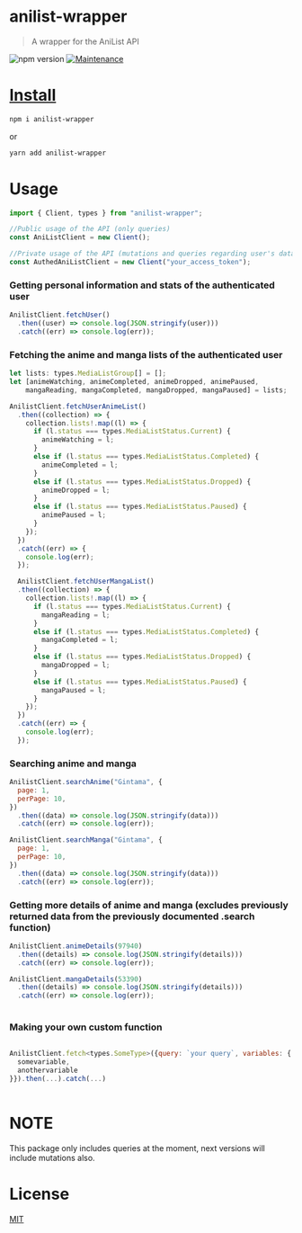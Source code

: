 # anilist-wrapper

> A wrapper for the AniList API

![npm version](https://img.shields.io/badge/npm->=6.9.x-brightgreen.svg)
<a href="https://github.com/system32uwu/anilist-wrapper/graphs/commit-activity">
<img alt="Maintenance" src="https://img.shields.io/badge/Maintained%3F-yes-green.svg" target="_blank" />

# Install

```bash
npm i anilist-wrapper
```

or

```bash
yarn add anilist-wrapper
```

# Usage

```js
import { Client, types } from "anilist-wrapper";

//Public usage of the API (only queries)
const AniListClient = new Client();

//Private usage of the API (mutations and queries regarding user's data)
const AuthedAniListClient = new Client("your_access_token");
```

### Getting personal information and stats of the authenticated user

```js
AnilistClient.fetchUser()
  .then((user) => console.log(JSON.stringify(user)))
  .catch((err) => console.log(err));
```

### Fetching the anime and manga lists of the authenticated user

```js
let lists: types.MediaListGroup[] = [];
let [animeWatching, animeCompleted, animeDropped, animePaused,
    mangaReading, mangaCompleted, mangaDropped, mangaPaused] = lists;

AnilistClient.fetchUserAnimeList()
  .then((collection) => {
    collection.lists!.map((l) => {
      if (l.status === types.MediaListStatus.Current) {
        animeWatching = l;
      }
      else if (l.status === types.MediaListStatus.Completed) {
        animeCompleted = l;
      }
      else if (l.status === types.MediaListStatus.Dropped) {
        animeDropped = l;
      }
      else if (l.status === types.MediaListStatus.Paused) {
        animePaused = l;
      }
    });
  })
  .catch((err) => {
    console.log(err);
  });

  AnilistClient.fetchUserMangaList()
  .then((collection) => {
    collection.lists!.map((l) => {
      if (l.status === types.MediaListStatus.Current) {
        mangaReading = l;
      }
      else if (l.status === types.MediaListStatus.Completed) {
        mangaCompleted = l;
      }
      else if (l.status === types.MediaListStatus.Dropped) {
        mangaDropped = l;
      }
      else if (l.status === types.MediaListStatus.Paused) {
        mangaPaused = l;
      }
    });
  })
  .catch((err) => {
    console.log(err);
  });

```
### Searching anime and manga

```js
AnilistClient.searchAnime("Gintama", {
  page: 1,
  perPage: 10,
})
  .then((data) => console.log(JSON.stringify(data)))
  .catch((err) => console.log(err));

AnilistClient.searchManga("Gintama", {
  page: 1,
  perPage: 10,
})
  .then((data) => console.log(JSON.stringify(data)))
  .catch((err) => console.log(err));

```

### Getting more details of anime and manga (excludes previously returned data from the previously documented .search<Media> function)

```js
AnilistClient.animeDetails(97940)
  .then((details) => console.log(JSON.stringify(details)))
  .catch((err) => console.log(err));

AnilistClient.mangaDetails(53390)
  .then((details) => console.log(JSON.stringify(details)))
  .catch((err) => console.log(err));
  
```

### Making your own custom function

```js

AnilistClient.fetch<types.SomeType>({query: `your query`, variables: {
  somevariable,
  anothervariable
}}).then(...).catch(...)
  
```

# NOTE

This package only includes queries at the moment, next versions will include mutations also.

# License

[MIT](https://github.com/system32uwu/anilist-wraper/blob/main/LICENSE.md)

